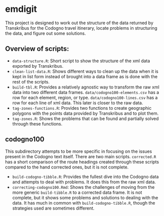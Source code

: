 # emdigit

This project is designed to work out the structure of the data returned by Transkribus for the Codogno travel itinerary, locate problems in structuring the data, and figure out some solutions.

## Overview of scripts:

- `data-structure.R`: Short script to show the structure of the xml data exported by Transkribus.
- `clean-list-data.R`: Shows different ways to clean up the data when it is kept in list form instead of brought into a data frame as is done with the rest of the scripts.
- `build-tbl.R`: Provides a relatively agnostic way to transform the raw xml data into two different data frames. `data/codogno100-elements.csv` has a row for each element, region, or type. `data/codogno100-lines.csv` has a row for each line of xml data. This later is closer to the raw data.
- `tag-zones-functions.R`: Provides two functions to create geographic polygons with the points data provided by Transkribus and to plot them.
- `tag-zones.R`: Shows the problems that can be found and partially solved through these functions.

## codogno100

This subdirectory attempts to be more specific in focusing on the issues present in the Codogno text itself. There are two main scripts. `corrected.R` has a short comparison of the route headings created through these scripts compared to the hand corrected ones, but it is not complete.

- `build-codogno-tibble.R`: Provides the fullest dive into the Codogno data and attempts to deal with problems. It does this from the raw xml data.
- `correcting-codogno100.Rmd`: Shows the challenges of moving from the more generic `build-tibble.R` to a corrected data frame. It is not complete, but it shows some problems and solutions to dealing with the data. It has much in common with `build-codogno-tibble.R`, though the strategies used are sometimes different.
